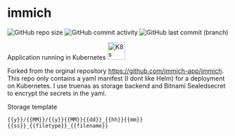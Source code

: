 # immich

![GitHub repo size](https://img.shields.io/github/repo-size/theautomation/immich?logo=Github)
![GitHub commit activity](https://img.shields.io/github/commit-activity/y/theautomation/immich?logo=github)
![GitHub last commit (branch)](https://img.shields.io/github/last-commit/theautomation/immich/main?logo=github)

Application running in Kubernetes <img src="https://github.com/theautomation/kubernetes-gitops/blob/main/assets/img/k8s.png?raw=true" alt="K8s" style="height: 40px; width:40px;"/>

Forked from the orginal repository https://github.com/immich-app/immich. This repo only contains a yaml manifest (I dont like Helm) for a deployment on Kubernetes. I use truenas as storage backend and Bitnami Sealedsecret to encrypt the secrets in the yaml. 

Storage template
```
{{y}}/{{MM}}/{{y}}{{MM}}{{dd}}_{{hh}}{{mm}}{{ss}}_{{filetype}}_{{filename}}
```